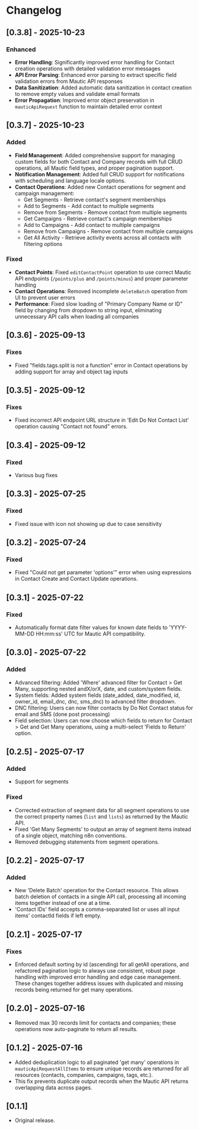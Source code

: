# Changelog


## [0.3.8] - 2025-10-23
### Enhanced
- **Error Handling**: Significantly improved error handling for Contact creation operations with detailed validation error messages
- **API Error Parsing**: Enhanced error parsing to extract specific field validation errors from Mautic API responses
- **Data Sanitization**: Added automatic data sanitization in contact creation to remove empty values and validate email formats
- **Error Propagation**: Improved error object preservation in `mauticApiRequest` function to maintain detailed error context


## [0.3.7] - 2025-10-23
### Added
- **Field Management**: Added comprehensive support for managing custom fields for both Contact and Company records with full CRUD operations, all Mautic field types, and proper pagination support.
- **Notification Management**: Added full CRUD support for notifications with scheduling and language locale options.
- **Contact Operations**: Added new Contact operations for segment and campaign management:
  - Get Segments - Retrieve contact's segment memberships
  - Add to Segments - Add contact to multiple segments
  - Remove from Segments - Remove contact from multiple segments
  - Get Campaigns - Retrieve contact's campaign memberships
  - Add to Campaigns - Add contact to multiple campaigns
  - Remove from Campaigns - Remove contact from multiple campaigns
  - Get All Activity - Retrieve activity events across all contacts with filtering options

### Fixed
- **Contact Points**: Fixed `editContactPoint` operation to use correct Mautic API endpoints (`/points/plus` and `/points/minus`) and proper parameter handling
- **Contact Operations**: Removed incomplete `deleteBatch` operation from UI to prevent user errors
- **Performance**: Fixed slow loading of "Primary Company Name or ID" field by changing from dropdown to string input, eliminating unnecessary API calls when loading all companies


## [0.3.6] - 2025-09-13
### Fixes
- Fixed "fields.tags.split is not a function" error in Contact operations by adding support for array and object tag inputs 

## [0.3.5] - 2025-09-12
### Fixes
- Fixed incorrect API endpoint URL structure in 'Edit Do Not Contact List' operation causing "Contact not found" errors.

## [0.3.4] - 2025-09-12
### Fixed
- Various bug fixes

## [0.3.3] - 2025-07-25
### Fixed
- Fixed issue with icon not showing up due to case sensitivity

## [0.3.2] - 2025-07-24
### Fixed
- Fixed "Could not get parameter 'options'" error when using expressions in Contact Create and Contact Update operations.

## [0.3.1] - 2025-07-22
### Fixed
- Automatically format date filter values for known date fields to 'YYYY-MM-DD HH:mm:ss' UTC for Mautic API compatibility.

## [0.3.0] - 2025-07-22
### Added
- Advanced filtering: Added 'Where' advanced filter for Contact > Get Many, supporting nested andX/orX, date, and custom/system fields.
- System fields: Added system fields (date_added, date_modified, id, owner_id, email_dnc, dnc, sms_dnc) to advanced filter dropdown.
- DNC filtering: Users can now filter contacts by Do Not Contact status for email and SMS (done post processing)
- Field selection: Users can now choose which fields to return for Contact > Get and Get Many operations, using a multi-select 'Fields to Return' option.

## [0.2.5] - 2025-07-17
### Added
- Support for segments

### Fixed
- Corrected extraction of segment data for all segment operations to use the correct property names (`list` and `lists`) as returned by the Mautic API.
- Fixed 'Get Many Segments' to output an array of segment items instead of a single object, matching n8n conventions.
- Removed debugging statements from segment operations.

## [0.2.2] - 2025-07-17
### Added
- New 'Delete Batch' operation for the Contact resource. This allows batch deletion of contacts in a single API call, processing all incoming items together instead of one at a time.
- 'Contact IDs' field accepts a comma-separated list or uses all input items' contactId fields if left empty.

## [0.2.1] - 2025-07-17
### Fixes
- Enforced default sorting by id (ascending) for all getAll operations, and refactored pagination logic to always use consistent, robust page handling with improved error handling and edge case management. These changes together address issues with duplicated and missing records being returned for get many operations.

## [0.2.0] - 2025-07-16
- Removed max 30 records limit for contacts and companies; these operations now auto-paginate to return all results.

## [0.1.2] - 2025-07-16
- Added deduplication logic to all paginated 'get many' operations in `mauticApiRequestAllItems` to ensure unique records are returned for all resources (contacts, companies, campaigns, tags, etc.).
- This fix prevents duplicate output records when the Mautic API returns overlapping data across pages.

## [0.1.1]
- Original release. 
